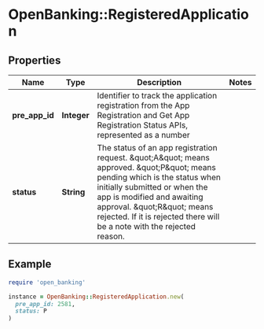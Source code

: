 # OpenBanking::RegisteredApplication

## Properties

| Name | Type | Description | Notes |
| ---- | ---- | ----------- | ----- |
| **pre_app_id** | **Integer** | Identifier to track the application registration from the App Registration and Get App Registration Status APIs, represented as a number |  |
| **status** | **String** | The status of an app registration request. \&quot;A\&quot; means approved. \&quot;P\&quot; means pending which is the status when initially submitted or when the app is modified and awaiting approval. \&quot;R\&quot; means rejected. If it is rejected there will be a note with the rejected reason. |  |

## Example

```ruby
require 'open_banking'

instance = OpenBanking::RegisteredApplication.new(
  pre_app_id: 2581,
  status: P
)
```

